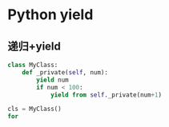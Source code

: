 # Python yield


## 递归+yield

```py
class MyClass:
    def _private(self, num):
        yield num
        if num < 100:
            yield from self._private(num+1)

cls = MyClass()
for  
```